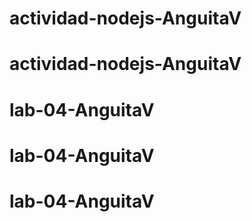 # actividad-nodejs-AnguitaV
# actividad-nodejs-AnguitaV
# lab-04-AnguitaV
# lab-04-AnguitaV
# lab-04-AnguitaV
